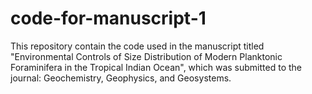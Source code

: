 # code-for-manuscript-1
This repository contain the code used in the manuscript titled "Environmental Controls of Size Distribution of Modern Planktonic Foraminifera in the Tropical Indian Ocean", which was submitted to the journal: Geochemistry, Geophysics, and Geosystems. 
